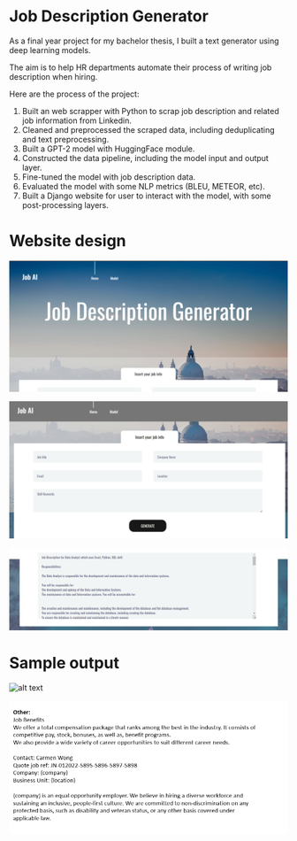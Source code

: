 # Job Description Generator

As a final year project for my bachelor thesis, I built a text generator using deep learning models.

The aim is to help HR departments automate their process of writing job description when hiring.

Here are the process of the project:
1) Built an web scrapper with Python to scrap job description and related job information from Linkedin.
2) Cleaned and preprocessed the scraped data, including deduplicating and text preprocessing.
3) Built a GPT-2 model with HuggingFace module.
4) Constructed the data pipeline, including the model input and output layer.
5) Fine-tuned the model with job description data.
6) Evaluated the model with some NLP metrics (BLEU, METEOR, etc).
7) Built a Django website for user to interact with the model, with some post-processing layers.

# Website design
![alt text](https://github.com/Kh-Chin/transformer-data/blob/main/README_media/website_design_1.png)

![alt text](https://github.com/Kh-Chin/transformer-data/blob/main/README_media/website_design_2.png)

![alt text](https://github.com/Kh-Chin/transformer-data/blob/main/README_media/website_design_3.png)

# Sample output
![alt text](https://github.com/Kh-Chin/transformer-data/blob/main/README_media/sample_job_description_1.png)

![alt text](https://github.com/Kh-Chin/transformer-data/blob/main/README_media/sample_job_description_2.png)